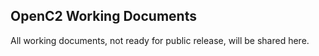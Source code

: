 ## OpenC2 Working Documents

All working documents, not ready for public release, will be shared here.

